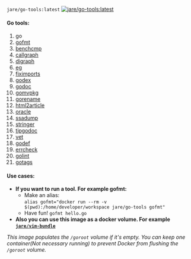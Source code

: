 `jare/go-tools:latest`   [![jare/go-tools:latest](https://badge.imagelayers.io/jare/go-tools:latest.svg)](https://imagelayers.io/?images=jare/go-tools:latest 'jare/go-tools:latest')  

#### **Go tools:**  
  1. go    
  2. [gofmt](https://golang.org/cmd/gofmt/)  
  3. [benchcmp](https://golang.org/x/tools/cmd/benchcmp)   
  4. [callgraph](https://golang.org/x/tools/cmd/callgraph)   
  5. [digraph](https://golang.org/x/tools/cmd/digraph)   
  6. [eg](https://golang.org/x/tools/cmd/eg)   
  7. [fiximports](https://golang.org/x/tools/cmd/fiximports)   
  8. [godex](https://golang.org/x/tools/cmd/godex)   
  9. [godoc](https://golang.org/x/tools/cmd/godoc)   
  10. [gomvpkg](https://golang.org/x/tools/cmd/gomvpkg)   
  11. [gorename](https://golang.org/x/tools/cmd/gorename)   
  12. [html2article](https://golang.org/x/tools/cmd/html2article)   
  13. [oracle](https://golang.org/x/tools/cmd/oracle)   
  14. [ssadump](https://golang.org/x/tools/cmd/ssadump)   
  15. [stringer](https://golang.org/x/tools/cmd/stringer)   
  16. [tipgodoc](https://golang.org/x/tools/cmd/tipgodoc)   
  17. [vet](https://golang.org/x/tools/cmd/vet)
  18. [godef](https://code.google.com/p/rog-go/exp/cmd/godef)
  19. [errcheck](https://github.com/kisielk/errcheck)
  20. [golint](https://github.com/golang/lint/golint)
  21. [gotags](https://github.com/jstemmer/gotags)

#### **Use cases:**
  - **If you want to run a tool. For example gofmt:**
    - Make an alias:  
     `alias gofmt="docker run --rm -v $(pwd):/home/developer/workspace jare/go-tools gofmt"`
    - Have fun!  `gofmt hello.go`
  - **Also you can use this image as a docker volume. For example [`jare/vim-bundle`](https://registry.hub.docker.com/u/jare/vim-bundle/)**

*This image populates the `/goroot` volume if it's empty. You can keep one container(Not necessary running) to prevent Docker from flushing the `/goroot` volume.*
